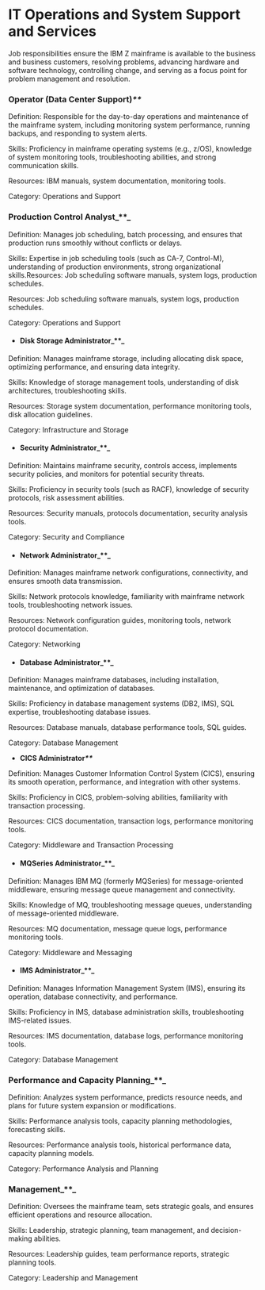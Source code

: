 # IT Operations and System Support and Services

Job responsibilities ensure the IBM Z mainframe is available to the business and business customers, resolving problems, advancing hardware and software technology, controlling change, and serving as a focus point for problem management and resolution.

### Operator (Data Center Support)_\*\*_

Definition: Responsible for the day-to-day operations and maintenance of the mainframe system, including monitoring system performance, running backups, and responding to system alerts.

Skills: Proficiency in mainframe operating systems (e.g., z/OS), knowledge of system monitoring tools, troubleshooting abilities, and strong communication skills.

Resources: IBM manuals, system documentation, monitoring tools.

Category: Operations and Support

### Production Control Analyst_\*\*_

Definition: Manages job scheduling, batch processing, and ensures that production runs smoothly without conflicts or delays.

Skills: Expertise in job scheduling tools (such as CA-7, Control-M), understanding of production environments, strong organizational skills.Resources: Job scheduling software manuals, system logs, production schedules.

Resources: Job scheduling software manuals, system logs, production schedules.

Category: Operations and Support

*   #### Disk Storage Administrator_\*\*_



Definition: Manages mainframe storage, including allocating disk space, optimizing performance, and ensuring data integrity.

Skills: Knowledge of storage management tools, understanding of disk architectures, troubleshooting skills.

Resources: Storage system documentation, performance monitoring tools, disk allocation guidelines.

Category: Infrastructure and Storage

* #### Security Administrator_\*\*_

Definition: Maintains mainframe security, controls access, implements security policies, and monitors for potential security threats.

Skills: Proficiency in security tools (such as RACF), knowledge of security protocols, risk assessment abilities.

Resources: Security manuals, protocols documentation, security analysis tools.

Category: Security and Compliance

* #### Network Administrator_\*\*_

Definition: Manages mainframe network configurations, connectivity, and ensures smooth data transmission.

Skills: Network protocols knowledge, familiarity with mainframe network tools, troubleshooting network issues.

Resources: Network configuration guides, monitoring tools, network protocol documentation.

Category: Networking

* #### Database Administrator_\*\*_

Definition: Manages mainframe databases, including installation, maintenance, and optimization of databases.

Skills: Proficiency in database management systems (DB2, IMS), SQL expertise, troubleshooting database issues.

Resources: Database manuals, database performance tools, SQL guides.

Category: Database Management

* **CICS Administrator**_**\*\***_

Definition: Manages Customer Information Control System (CICS), ensuring its smooth operation, performance, and integration with other systems.

Skills: Proficiency in CICS, problem-solving abilities, familiarity with transaction processing.

Resources: CICS documentation, transaction logs, performance monitoring tools.

Category: Middleware and Transaction Processing

* #### MQSeries Administrator_\*\*_

Definition: Manages IBM MQ (formerly MQSeries) for message-oriented middleware, ensuring message queue management and connectivity.

Skills: Knowledge of MQ, troubleshooting message queues, understanding of message-oriented middleware.

Resources: MQ documentation, message queue logs, performance monitoring tools.

Category: Middleware and Messaging

* #### IMS Administrator_\*\*_

Definition: Manages Information Management System (IMS), ensuring its operation, database connectivity, and performance.

Skills: Proficiency in IMS, database administration skills, troubleshooting IMS-related issues.

Resources: IMS documentation, database logs, performance monitoring tools.

Category: Database Management

### Performance and Capacity Planning_\*\*_

Definition: Analyzes system performance, predicts resource needs, and plans for future system expansion or modifications.

Skills: Performance analysis tools, capacity planning methodologies, forecasting skills.

Resources: Performance analysis tools, historical performance data, capacity planning models.

Category: Performance Analysis and Planning

### Management_\*\*_

Definition: Oversees the mainframe team, sets strategic goals, and ensures efficient operations and resource allocation.

Skills: Leadership, strategic planning, team management, and decision-making abilities.

Resources: Leadership guides, team performance reports, strategic planning tools.

Category: Leadership and Management
